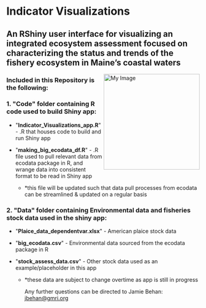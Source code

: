 # Indicator Visualizations
## An RShiny user interface for visualizing an integrated ecosystem assessment focused on characterizing the status and trends of the fishery ecosystem in Maine’s coastal waters
 
  <img align="right" src="https://user-images.githubusercontent.com/62613926/193351505-0bfa74f0-60ca-47a3-8895-dec2e9dfbd15.png" width="250" alt="My Image">

### **Included in this Repository is the following:**

###   **1. "Code" folder containing R code used to build Shiny app:**
  
- "**Indicator_Visualizations_app.R**" - .R that houses code to build and run Shiny app
        
- "**making_big_ecodata_df.R**" - .R file used to pull relevant data from ecodata package in R, and wrange data into consistent format to be read in Shiny app
    -   *this file will be updated such that data pull processes from ecodata can be streamlined & updated on a regular basis

### **2. "Data" folder containing Environmental data and fisheries stock data used in the shiny app:**
   
- "**Plaice_data_dependentvar.xlsx**" - American plaice stock data

- "**big_ecodata.csv**" - Environmental data sourced from the ecodata package in R

- "**stock_assess_data.csv**" - Other stock data used as an example/placeholder in this app
  -   *these data are subject to change overtime as app is still in progress


      Any further questions can be directed to Jamie Behan: jbehan@gmri.org
